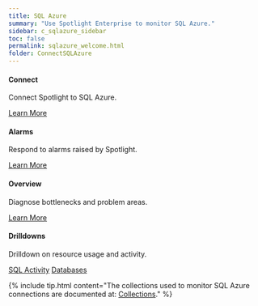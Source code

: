 ```yaml
---
title: SQL Azure
summary: "Use Spotlight Enterprise to monitor SQL Azure."
sidebar: c_sqlazure_sidebar
toc: false
permalink: sqlazure_welcome.html
folder: ConnectSQLAzure
---
```

<div class="row">
        <div class="col-md-3 col-sm-6">
            <div class="panel panel-default text-center">
                <div class="panel-body">
                    <h4>Connect</h4>
                    <p>Connect Spotlight to SQL Azure.</p>
                    <a href="sqlazure_connect_details.html" class="btn btn-primary">Learn More</a>
                </div>
            </div>
        </div>
        <div class="col-md-3 col-sm-6">
            <div class="panel panel-default text-center">
                <div class="panel-body">
                    <h4>Alarms</h4>
                    <p>Respond to alarms raised by Spotlight.</p>
                    <a href="sqlazure_alarms.html" class="btn btn-primary">Learn More</a>
                </div>
            </div>
        </div>
        <div class="col-md-3 col-sm-6">
            <div class="panel panel-default text-center">
                <div class="panel-body">
                    <h4>Overview</h4>
                    <p>Diagnose bottlenecks and problem areas.</p>
                    <a href="sqlazure_drilldown_overview.html" class="btn btn-primary">Learn More</a>
                </div>
            </div>
        </div>
</div>

<div class="row">
                  <div class="col-md-9 col-sm-6">
                        <div class="panel panel-default text-center">
                            <div class="panel-body">
                                <h4>Drilldowns</h4>
                                <p>Drilldown on resource usage and activity.</p>
                                <a href="sqlazure_drilldown_sqlactivity.html" class="btn btn-primary">SQL Activity</a>
                                <a href="sqlazure_drilldown_databases.html" class="btn btn-primary">Databases</a>
                            </div>
                        </div>
                    </div>
</div>


{% include tip.html content="The collections used to monitor SQL Azure connections are documented at: [Collections](sqlazure_collections.html)." %}

